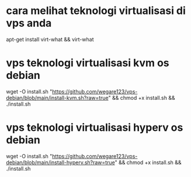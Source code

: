 # cara melihat teknologi virtualisasi di vps anda
apt-get install virt-what && virt-what

# vps teknologi virtualisasi kvm os debian 
wget -O install.sh "https://github.com/wegare123/vps-debian/blob/main/install-kvm.sh?raw=true" && chmod +x install.sh && ./install.sh

# vps teknologi virtualisasi hyperv os debian 
wget -O install.sh "https://github.com/wegare123/vps-debian/blob/main/install-hyperv.sh?raw=true" && chmod +x install.sh && ./install.sh

